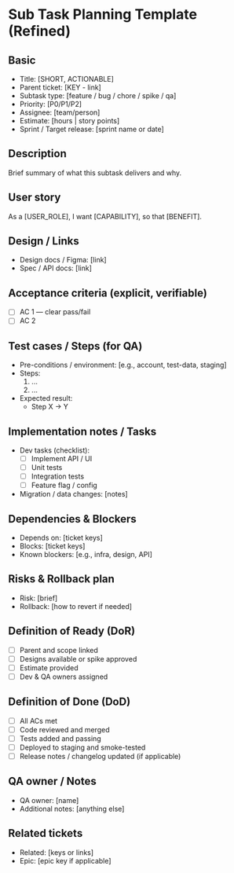 # Sub Task Planning Template (Refined)

## Basic

- Title: [SHORT, ACTIONABLE]
- Parent ticket: [KEY - link]
- Subtask type: [feature / bug / chore / spike / qa]
- Priority: [P0/P1/P2]
- Assignee: [team/person]
- Estimate: [hours | story points]
- Sprint / Target release: [sprint name or date]

## Description

Brief summary of what this subtask delivers and why.

## User story

As a [USER_ROLE], I want [CAPABILITY], so that [BENEFIT].

## Design / Links

- Design docs / Figma: [link]
- Spec / API docs: [link]

## Acceptance criteria (explicit, verifiable)

- [ ] AC 1 — clear pass/fail
- [ ] AC 2

## Test cases / Steps (for QA)

- Pre-conditions / environment: [e.g., account, test-data, staging]
- Steps:
  1. ...
  2. ...
- Expected result:
    - Step X -> Y

## Implementation notes / Tasks

- Dev tasks (checklist):
    - [ ] Implement API / UI
    - [ ] Unit tests
    - [ ] Integration tests
    - [ ] Feature flag / config
- Migration / data changes: [notes]

## Dependencies & Blockers

- Depends on: [ticket keys]
- Blocks: [ticket keys]
- Known blockers: [e.g., infra, design, API]

## Risks & Rollback plan

- Risk: [brief]
- Rollback: [how to revert if needed]

## Definition of Ready (DoR)

- [ ] Parent and scope linked
- [ ] Designs available or spike approved
- [ ] Estimate provided
- [ ] Dev & QA owners assigned

## Definition of Done (DoD)

- [ ] All ACs met
- [ ] Code reviewed and merged
- [ ] Tests added and passing
- [ ] Deployed to staging and smoke-tested
- [ ] Release notes / changelog updated (if applicable)

## QA owner / Notes

- QA owner: [name]
- Additional notes: [anything else]

## Related tickets

- Related: [keys or links]
- Epic: [epic key if applicable]
